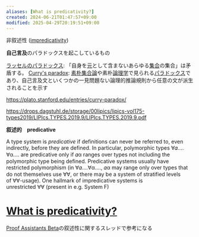 ```yaml
---
aliases: [What is predicativity?]
created: 2024-06-21T01:47:57+09:00
modified: 2025-04-29T20:19:51+09:00
---
```


非叙述性 ([impredicativity](https://en.wikipedia.org/wiki/Impredicativity "en:Impredicativity"))

**自己言及**のパラドックスを起こしているもの

[ラッセルのパラドックス](https://ja.wikipedia.org/wiki/%E3%83%A9%E3%83%83%E3%82%BB%E3%83%AB%E3%81%AE%E3%83%91%E3%83%A9%E3%83%89%E3%83%83%E3%82%AF%E3%82%B9 "ラッセルのパラドックス"): 「自身を[元](https://ja.wikipedia.org/wiki/%E5%85%83_(%E6%95%B0%E5%AD%A6) "元 (数学)")として含まないあらゆる[集合](https://ja.wikipedia.org/wiki/%E9%9B%86%E5%90%88 "集合")の集合」は矛盾する。
[Curry's paradox](https://counterexamples.org/currys-paradox.html#currys-paradox): [素朴集合論](https://ja.wikipedia.org/wiki/%E7%B4%A0%E6%9C%B4%E9%9B%86%E5%90%88%E8%AB%96 "素朴集合論")や素朴[論理学](https://ja.wikipedia.org/wiki/%E8%AB%96%E7%90%86%E5%AD%A6 "論理学")で見られる[パラドックス](https://ja.wikipedia.org/wiki/%E3%83%91%E3%83%A9%E3%83%89%E3%83%83%E3%82%AF%E3%82%B9 "パラドックス")であり、自己言及文といくつかの一見問題ない論理的推論規則から任意の文が派生されることを示す

https://plato.stanford.edu/entries/curry-paradox/

https://drops.dagstuhl.de/storage/00lipics/lipics-vol175-types2019/LIPIcs.TYPES.2019.9/LIPIcs.TYPES.2019.9.pdf

**叙述的**　**predicative**

A type system is _predicative_ if definitions can never be referred to, even indirectly, before they are defined. In particular, polymorphic types ∀𝛼.…∀α.… are predicative only if 𝛼α ranges over types not including the polymorphic type being defined. Predicative systems usually have restricted polymorphism (in ∀𝛼.…∀α.…, 𝛼α may range only over types that do not themselves use ∀∀, or there may be a system of stratified levels of ∀∀-usage). One hallmark of impredicative systems is unrestricted ∀∀ (present in e.g. System F)

# [What is predicativity?](https://proofassistants.stackexchange.com/questions/326/what-is-predicativity)

[Proof Assistants Beta](https://proofassistants.stackexchange.com/)の叙述性に関するスレッドで参考になる